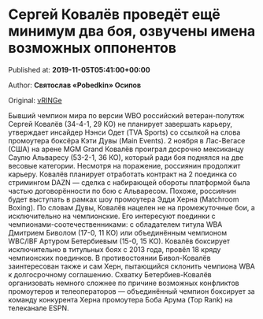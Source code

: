 
# Сергей Ковалёв проведёт ещё минимум два боя, озвучены имена возможных оппонентов

Published at: **2019-11-05T05:41:00+00:00**

Author: **Святослав «Pobedkin» Осипов**

Original: [vRINGe](https://vringe.com/news/129238-sergey-kovalyev-provedyet-eshchye-minimum-dva-boya-ozvucheny-imena-vozmozhnykh-opponentov.htm)

Бывший чемпион мира по версии WBO российский ветеран-полутяж Сергей Ковалёв (34-4-1, 29 КО) не планирует завершать карьеру, утверждает инсайдер Нэнси Одет (TVA Sports) со ссылкой на слова промоутера боксёра Кэти Дувы (Main Events). 2 ноября в Лас-Вегасе (США) на арене MGM Grand Ковалёв проиграл досрочно мексиканцу Саулю Альваресу (53-2-1, 36 КО), который ради боя поднялся на две весовые категории. Несмотря на поражение, россиянин продолжит карьеру. Ковалёв планирует отработать контракт на 2 поединка со стримингом DAZN — сделка с набирающей обороты платформой была частью договорённости по бою с Альваресом. Похоже, россиянин будет выступать в рамках шоу промоутера Эдди Херна (Matchroom Boxing). По словам Дувы, Ковалёв нацелен не на промежуточные бои, а исключительно на чемпионские. Его интересуют поединки с чемпионами-соотечественниками: с обладателем титула WBA Дмитрием Биволом (17-0, 11 КО) или объединённым чемпионом WBC/IBF Артуром Бетербиевым (15-0, 15 КО). Ковалёв боксирует исключительно в титульных боях с 2013 года, провёл 18 кряду чемпионских поединков. В противостоянии Бивол-Ковалёв заинтересован также и сам Херн, пытающийся склонить чемпиона WBA к долгосрочному соглашению. Схватку Бетербиев-Ковалёв организовать немного сложнее по причине возможных конфликтов промоутеров и телеоператоров — объединённый чемпион боксирует за команду конкурента Херна промоутера Боба Арума (Top Rank) на телеканале ESPN. 
